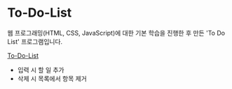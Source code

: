 # To-Do-List
웹 프로그래밍(HTML, CSS, JavaScript)에 대한 기본 학습을 진행한 후 만든 'To Do List' 프로그램입니다.

[To-Do-List](https://ldr0629.github.io/To-Do-List/to_do_list.html) <br>
- 입력 시 할 일 추가
- 삭제 시 목록에서 항목 제거
